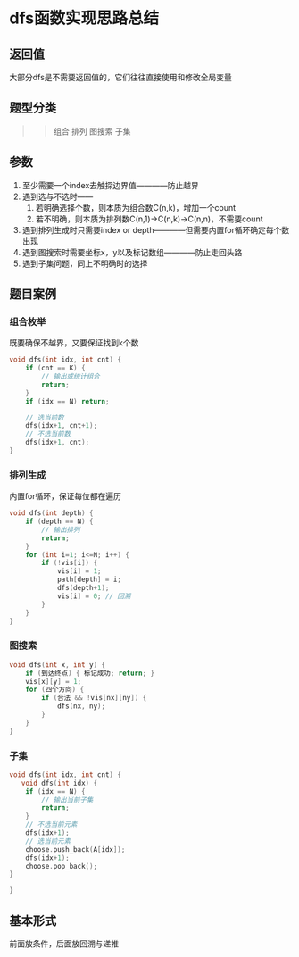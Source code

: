 # dfs函数实现思路总结

## 返回值
大部分dfs是不需要返回值的，它们往往直接使用和修改全局变量

## 题型分类

>> 组合
>> 排列
>> 图搜索
>> 子集

## 参数
1. 至少需要一个index去触探边界值————防止越界
2. 遇到选与不选时——
    1. 若明确选择个数，则本质为组合数C(n,k)，增加一个count
    2. 若不明确，则本质为排列数C(n,1)→C(n,k)→C(n,n)，不需要count
3. 遇到排列生成时只需要index or depth————但需要内置for循环确定每个数出现
4. 遇到图搜索时需要坐标x，y以及标记数组————防止走回头路
5. 遇到子集问题，同上不明确时的选择

## 题目案例

### 组合枚举
既要确保不越界，又要保证找到k个数
```c
void dfs(int idx, int cnt) {
    if (cnt == K) {
        // 输出或统计组合
        return;
    }
    if (idx == N) return;

    // 选当前数
    dfs(idx+1, cnt+1);
    // 不选当前数
    dfs(idx+1, cnt);
}
```

### 排列生成
内置for循环，保证每位都在遍历
```c
void dfs(int depth) {
    if (depth == N) {
        // 输出排列
        return;
    }
    for (int i=1; i<=N; i++) {
        if (!vis[i]) {
            vis[i] = 1;
            path[depth] = i;
            dfs(depth+1);
            vis[i] = 0; // 回溯
        }
    }
}
```

### 图搜索

```c
void dfs(int x, int y) {
    if (到达终点) { 标记成功; return; }
    vis[x][y] = 1;
    for (四个方向) {
        if (合法 && !vis[nx][ny]) {
            dfs(nx, ny);
        }
    }
}
```

### 子集

```c
void dfs(int idx, int cnt) {
   void dfs(int idx) {
    if (idx == N) {
        // 输出当前子集
        return;
    }
    // 不选当前元素
    dfs(idx+1);
    // 选当前元素
    choose.push_back(A[idx]);
    dfs(idx+1);
    choose.pop_back();
}

}
```

## 基本形式
前面放条件，后面放回溯与递推